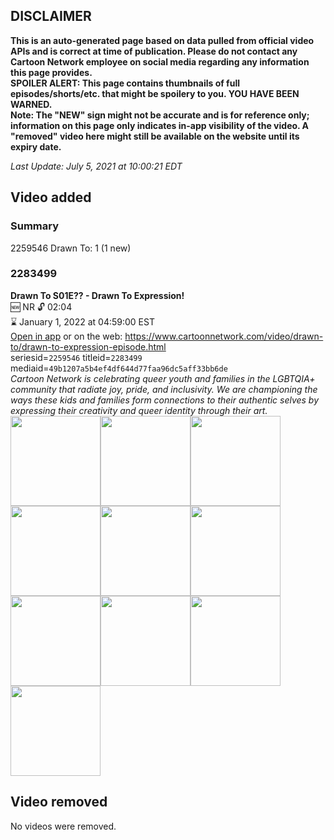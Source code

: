 ## DISCLAIMER
**This is an auto-generated page based on data pulled from official video APIs and is correct at time of publication. Please do not contact any Cartoon Network employee on social media regarding any information this page provides.**  
**SPOILER ALERT: This page contains thumbnails of full episodes/shorts/etc. that might be spoilery to you. YOU HAVE BEEN WARNED.**  
**Note: The "NEW" sign might not be accurate and is for reference only; information on this page only indicates in-app visibility of the video. A "removed" video here might still be available on the website until its expiry date.**  

_Last Update: July 5, 2021 at 10:00:21 EDT_
## Video added
### Summary
2259546 Drawn To: 1 (1 new)  
### 2283499
**Drawn To S01E?? - Drawn To Expression!**  
🆕 NR 🔓 02:04  
⌛ January 1, 2022 at 04:59:00 EST  
[Open in app](https://cnvideo.sercomkc.org/redirector.html?type=cnapp&seriesid=10000000000&titleid=2283499&mediaid=49b1207a5b4ef4df644d77faa96dc5aff33bb6de) or on the web: https://www.cartoonnetwork.com/video/drawn-to/drawn-to-expression-episode.html  
seriesid=`2259546` titleid=`2283499` mediaid=`49b1207a5b4ef4df644d77faa96dc5aff33bb6de`  
_Cartoon Network is celebrating queer youth and families in the LGBTQIA+ community that radiate joy, pride, and inclusivity. We are championing the ways these kids and families form connections to their authentic selves by expressing their creativity and queer identity through their art._  
<a href="https://s3.amazonaws.com/cartoonorchestrator/2283499_001_1280x720.jpg"><img src="https://s3.amazonaws.com/cartoonorchestrator/2283499_001_640x360.jpg" height="144px" /></a><a href="https://s3.amazonaws.com/cartoonorchestrator/2283499_002_1280x720.jpg"><img src="https://s3.amazonaws.com/cartoonorchestrator/2283499_002_640x360.jpg" height="144px" /></a><a href="https://s3.amazonaws.com/cartoonorchestrator/2283499_003_1280x720.jpg"><img src="https://s3.amazonaws.com/cartoonorchestrator/2283499_003_640x360.jpg" height="144px" /></a><a href="https://s3.amazonaws.com/cartoonorchestrator/2283499_004_1280x720.jpg"><img src="https://s3.amazonaws.com/cartoonorchestrator/2283499_004_640x360.jpg" height="144px" /></a><a href="https://s3.amazonaws.com/cartoonorchestrator/2283499_005_1280x720.jpg"><img src="https://s3.amazonaws.com/cartoonorchestrator/2283499_005_640x360.jpg" height="144px" /></a><a href="https://s3.amazonaws.com/cartoonorchestrator/2283499_006_1280x720.jpg"><img src="https://s3.amazonaws.com/cartoonorchestrator/2283499_006_640x360.jpg" height="144px" /></a><a href="https://s3.amazonaws.com/cartoonorchestrator/2283499_007_1280x720.jpg"><img src="https://s3.amazonaws.com/cartoonorchestrator/2283499_007_640x360.jpg" height="144px" /></a><a href="https://s3.amazonaws.com/cartoonorchestrator/2283499_008_1280x720.jpg"><img src="https://s3.amazonaws.com/cartoonorchestrator/2283499_008_640x360.jpg" height="144px" /></a><a href="https://s3.amazonaws.com/cartoonorchestrator/2283499_009_1280x720.jpg"><img src="https://s3.amazonaws.com/cartoonorchestrator/2283499_009_640x360.jpg" height="144px" /></a><a href="https://s3.amazonaws.com/cartoonorchestrator/2283499_010_1280x720.jpg"><img src="https://s3.amazonaws.com/cartoonorchestrator/2283499_010_640x360.jpg" height="144px" /></a>
## Video removed
No videos were removed.  
